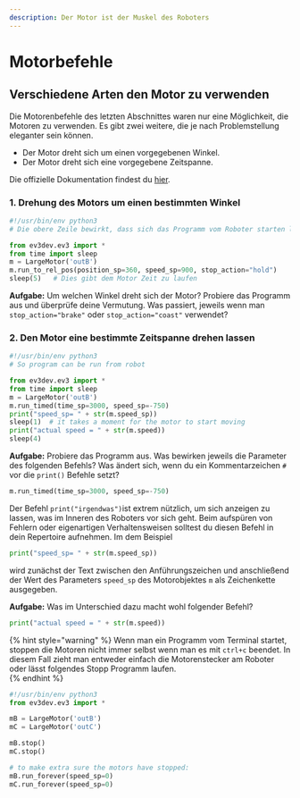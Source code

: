 ```yaml
---
description: Der Motor ist der Muskel des Roboters
---
```


# Motorbefehle

## Verschiedene Arten den Motor zu verwenden

Die Motorenbefehle des letzten Abschnittes waren nur eine Möglichkeit, die Motoren zu verwenden. Es gibt zwei weitere, die je nach Problemstellung eleganter sein können. 

* Der Motor dreht sich um einen vorgegebenen Winkel.
* Der Motor dreht sich eine vorgegebene Zeitspanne.

Die offizielle Dokumentation findest du [hier](http://python-ev3dev.readthedocs.io/en/stable/motors.html).

### 1. Drehung des Motors um einen bestimmten Winkel

```python
#!/usr/bin/env python3
# Die obere Zeile bewirkt, dass sich das Programm vom Roboter starten la"sst 

from ev3dev.ev3 import *
from time import sleep
m = LargeMotor('outB')
m.run_to_rel_pos(position_sp=360, speed_sp=900, stop_action="hold")
sleep(5)   # Dies gibt dem Motor Zeit zu laufen

```

 **Aufgabe:** Um welchen Winkel dreht sich der Motor? Probiere das Programm aus und überprüfe deine Vermutung. Was passiert, jeweils wenn man `stop_action="brake"` oder `stop_action="coast"` verwendet?

###  2. Den Motor eine bestimmte Zeitspanne drehen lassen

```python
#!/usr/bin/env python3
# So program can be run from robot

from ev3dev.ev3 import *
from time import sleep
m = LargeMotor('outB')
m.run_timed(time_sp=3000, speed_sp=-750)
print("speed_sp= " + str(m.speed_sp))
sleep(1)  # it takes a moment for the motor to start moving
print("actual speed = " + str(m.speed))
sleep(4)

```

 **Aufgabe:** Probiere das Programm aus. Was bewirken jeweils die Parameter des folgenden Befehls? Was ändert sich, wenn du ein Kommentarzeichen `#` vor die `print()` Befehle setzt?

```python
m.run_timed(time_sp=3000, speed_sp=-750)
```

Der Befehl `print("irgendwas")`ist extrem nützlich, um sich anzeigen zu lassen, was im Inneren des Roboters vor sich geht. Beim aufspüren von Fehlern oder eigenartigen Verhaltensweisen solltest du diesen Befehl in dein Repertoire aufnehmen. Im dem Beispiel 

```python
print("speed_sp= " + str(m.speed_sp))
```

wird zunächst der Text zwischen den Anführungszeichen und anschließend der Wert des Parameters `speed_sp` des Motorobjektes `m` als Zeichenkette ausgegeben. 

**Aufgabe:** Was im Unterschied dazu macht wohl folgender Befehl?

```python
print("actual speed = " + str(m.speed))
```

{% hint style="warning" %}
Wenn man ein Programm vom Terminal startet, stoppen die Motoren nicht immer selbst wenn man es mit `ctrl+c` beendet. In diesem Fall zieht man entweder einfach die Motorenstecker am Roboter oder lässt folgendes Stopp Programm laufen.   
{% endhint %}

```python
#!/usr/bin/env python3
from ev3dev.ev3 import *

mB = LargeMotor('outB')
mC = LargeMotor('outC')

mB.stop()
mC.stop()

# to make extra sure the motors have stopped:
mB.run_forever(speed_sp=0)
mC.run_forever(speed_sp=0)
```

